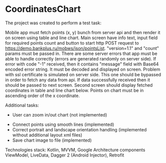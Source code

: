 # CoordinatesChart

The project was created to perform a test task:

Mobile app must fetch points (x, y) bunch from server api and then render it on screen using table and line chart. 
Main screen have info text, input field for required points count and button to start http POST request to https://demo.bankplus.ru/mobws/json/pointsList. "version=1.1" and "count" params must be passed in. There are some server errors that app must be able to handle correctly (errors are generated randomly on server side). If error with code "-1" received, then it contains "message" field with Base64 encoded error string. It must be decoded and displayed on screen. Problem with ssl certificate is simulated on server side. This one should be bypassed in order to fetch any data from api.
If data successfully received then it should be passed to next screen. Second screen should display fetched coordinates in table and line chart below. Points on chart must be in ascending order of the x coordinate.

Additional tasks:
- User can zoom in/out chart (not implemented)
+ Connect points using smooth lines (implemented)
+ Correct portrait and landscape orientation handling (implemented without additional layout xml files)
+ Save chart image to file (implemented)


Technologies stack:
Kotlin, MVVM, Google Architecture components ViewModel, LiveData, Dagger 2 (Android Injector), Retrofit
